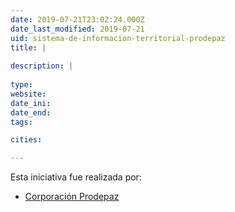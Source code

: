 ```yaml
---
date: 2019-07-21T23:02:24.000Z
date_last_modified: 2019-07-21
uid: sistema-de-informacion-territorial-prodepaz
title: |
  
description: |
  
type: 
website: 
date_ini: 
date_end: 
tags:

cities: 

---
```


Esta iniciativa fue realizada por:

- [Corporación Prodepaz](/organizaciones/corporacion-prodepaz)

